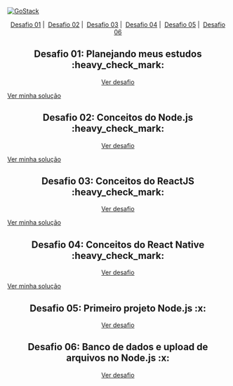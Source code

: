 <a href="https://rocketseat.com.br/gostack">
  <img alt="GoStack" src="https://storage.googleapis.com/golden-wind/bootcamp-gostack/header-desafios.png" />
</a>

<p align = "center">
   <a href="#desafio-01-planejando-meus-estudos-heavy_check_mark">Desafio 01</a>&nbsp;|&nbsp;
   <a href="#desafio-02-conceitos-do-nodejs-heavy_check_mark">Desafio 02</a>&nbsp;|&nbsp;
   <a href="#desafio-03-conceitos-do-reactjs-heavy_check_mark">Desafio 03</a>&nbsp;|&nbsp;
   <a href="#desafio-04-conceitos-do-react-native-heavy_check_mark">Desafio 04</a>&nbsp;|&nbsp;
   <a href="#desafio-05-primeiro-projeto-nodejs-x">Desafio 05</a>&nbsp;|&nbsp;
   <a href="#desafio-06-banco-de-dados-e-upload-de-arquivos-no-nodejs-x">Desafio 06</a>
</p>

<h2 align="center"> Desafio 01: Planejando meus estudos :heavy_check_mark: </h2>

<p align="center">
  <a href="https://github.com/Rocketseat/bootcamp-gostack-desafios/tree/master/desafio-01">Ver desafio</a>
</p>

<p>
  <a href="https://uploaddeimagens.com.br/images/002/581/935/original/Selection_014.png?1586481635">Ver minha solução</a>
</p>

<h2 align="center"> Desafio 02: Conceitos do Node.js :heavy_check_mark: </h2>

<p align="center">
  <a href="https://github.com/Rocketseat/bootcamp-gostack-desafios/tree/master/desafio-conceitos-nodejs">Ver desafio</a>
</p>

<p>
  <a href="https://github.com/navarrotheus/gostack-challenges/tree/master/challenge-02">Ver minha solução</a>
</p>

<h2 align="center"> Desafio 03: Conceitos do ReactJS :heavy_check_mark: </h2>

<p align="center">
  <a href="https://github.com/Rocketseat/bootcamp-gostack-desafios/tree/master/desafio-conceitos-reactjs">Ver desafio</a>
</p>

<p>
  <a href="https://github.com/navarrotheus/gostack-challenges/tree/master/challenge-03">Ver minha solução</a>
</p>

<h2 align="center"> Desafio 04: Conceitos do React Native :heavy_check_mark: </h2>

<p align="center">
  <a href="https://github.com/Rocketseat/bootcamp-gostack-desafios/tree/master/desafio-conceitos-react-native">Ver desafio</a>
</p>

<p>
  <a href="https://github.com/navarrotheus/gostack-challenges/tree/master/challenge-04">Ver minha solução</a>
</p>


<h2 align="center"> Desafio 05: Primeiro projeto Node.js :x: </h2>

<p align="center">
  <a href="https://github.com/Rocketseat/bootcamp-gostack-desafios/tree/master/desafio-fundamentos-nodejs">Ver desafio</a>
</p>

<h2 align="center"> Desafio 06: Banco de dados e upload de arquivos no Node.js :x: </h2>

<p align="center">
  <a href="https://github.com/Rocketseat/bootcamp-gostack-desafios/tree/master/desafio-database-upload">Ver desafio</a>
</p>
